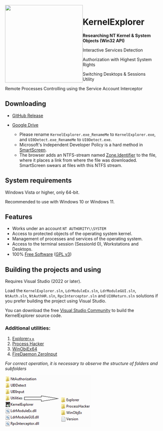 <img align="left" src="https://raw.githubusercontent.com/LunarResearch/KernelExplorer/main/KernelExplorer/KernelExplorer/Fsociety.ico" width="256" height="256">

#  KernelExplorer

**Researching NT Kernel & System Objects (Win32 API)**

Interactive Services Detection

Authorization with Highest System Rights

Switching Desktops & Sessions Utility

Remote Processes Controlling using the Service Account Interceptor

## Downloading

- [GitHub Release](https://github.com/LunarResearch/KernelExplorer/releases)

- [Google Drive](https://drive.google.com/drive/folders/1GlQJTfRSdYs_pRMnrmkJeqlgupmfiHia)
    - Please rename `KernelExplorer.exe_RenameMe` to `KernelExplorer.exe`, and `UI0Detect.exe_RenameMe` to `UI0Detect.exe`.
    - Microsoft's Independent Developer Policy is a hard method in [SmartScreen](https://habr.com/ru/post/505194/).
    - The browser adds an NTFS-stream named [Zone.Identifier](https://docs.microsoft.com/en-us/archive/blogs/askcore/alternate-data-streams-in-ntfs) to the file, where it places a link from where the file was downloaded. SmartScreen swears at files with this NTFS stream.

## System requirements

Windows Vista or higher, only 64-bit.

Recommended to use with Windows 10 or Windows 11.

## Features

* Works under an account `NT AUTHORITY\\SYSTEM`
* Access to protected objects of the operating system kernel.
* Management of processes and services of the operating system.
* Access to the terminal session (SessionId 0), Workstations and Desktops.
* 100% [Free Software](https://www.gnu.org/philosophy/free-sw.en.html) ([GPL v3](https://www.gnu.org/licenses/gpl-3.0.en.html))


## Building the projects and using

Requires Visual Studio (2022 or later).

Load the `KernelExplorer.sln`, `LdrModuleEx.sln`, `LdrModuleGUI.sln`, `NtAuth.sln`, `NtAuthHR.sln`, `RpcInterceptor.sln` and `UI0Return.sln` solutions if you prefer building the project using Visual Studio.

You can download the free [Visual Studio Community](https://www.visualstudio.com/vs/community/) to build the KernelExplorer source code.

### Additional utilities:
1. [Explorer++](https://github.com/derceg/explorerplusplus)
2. [Process Hacker](https://github.com/processhacker/processhacker)
3. [WinObjEx64](https://github.com/hfiref0x/WinObjEx64)
4. [FireDaemon ZeroInput](https://kb.firedaemon.com/support/solutions/articles/4000123189)

*For correct operation, it is necessary to observe the structure of folders and subfolders*

<img align="left" src="https://raw.githubusercontent.com/LunarResearch/KernelExplorer/main/folder_struct.png" width="284" height="170">

